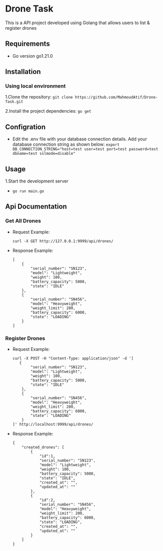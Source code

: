 # Drone Task
This is a API project developed using Golang that allows users to list & register drones

## Requirements
- Go version go1.21.0 

## Installation

### Using local environment
1.Clone the repository:
    `git clone https://github.com/MahmoudAtif/Drone-Task.git`

2.Install the project dependencies:
    `go get`

## Configration
- Edit the .env file with your database connection details. Add your database connection string as shown below:
    `export DB_CONNECTION_STRING="host=test user=test port=test password=test dbname=test sslmode=disable"`

## Usage
1.Start the development server
-   `go run main.go`

## Api Documentation

### Get All Drones
- Request Example:
    ```
    curl -X GET http://127.0.0.1:9999/api/drones/
    ```
- Response Example:
    ```
    [
        {
            "serial_number": "SN123",
            "model": "Lightweight",
            "weight": 100,
            "battery_capacity": 5000,
            "state": "IDLE"
        },
        {
            "serial_number": "SN456",
            "model": "Heavyweight",
            "weight_limit": 200,
            "battery_capacity": 6000,
            "state": "LOADING"
        }
    ]
    ```
### Register Drones
- Request Example:
    ```
    curl -X POST -H "Content-Type: application/json" -d '[
       {
            "serial_number": "SN123",
            "model": "Lightweight",
            "weight": 100,
            "battery_capacity": 5000,
            "state": "IDLE"
        },
        {
            "serial_number": "SN456",
            "model": "Heavyweight",
            "weight_limit": 200,
            "battery_capacity": 6000,
            "state": "LOADING"
        }
    ]' http://localhost:9999/api/drones/
    ```
- Response Example:
    ```
    {
        "created_drones": [
            {   
                "id":1,
                "serial_number": "SN123",
                "model": "Lightweight",
                "weight": 100,
                "battery_capacity": 5000,
                "state": "IDLE",
                "created_at": "",
                "updated_at": ""
            },
            {
                "id":2,
                "serial_number": "SN456",
                "model": "Heavyweight",
                "weight_limit": 200,
                "battery_capacity": 6000,
                "state": "LOADING",
                "created_at": "",
                "updated_at": ""
            }
        ]
    }
    ```
